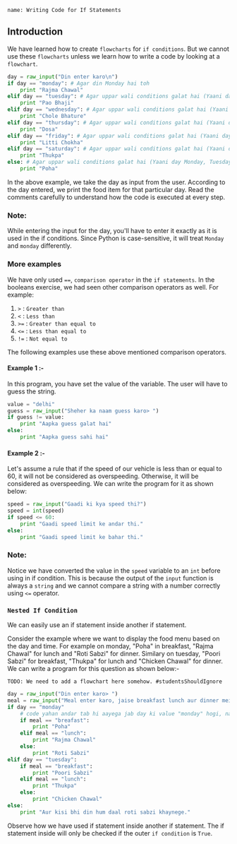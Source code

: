 ```ngMeta
name: Writing Code for If Statements
```

## Introduction

We have learned how to create `flowcharts` for `if conditions`. But we cannot use these `flowcharts` unless we learn how to write a code by looking at a `flowchart`.

```python
day = raw_input("Din enter karo\n")
if day == "monday": # Agar din Monday hai toh
	print "Rajma Chawal"
elif day == "tuesday": # Agar uppar wali conditions galat hai (Yaani day Monday nahi hai) aur day Tuesday hai toh
	print "Pao Bhaji"
elif day == "wednesday": # Agar uppar wali conditions galat hai (Yaani day Monday aur Tuesday nahi hai) aur day Wednesday hai toh
	print "Chole Bhature"
elif day == "thursday": # Agar uppar wali conditions galat hai (Yaani day Monday, Tuesday aur Wednesday nahi hai) aur day Thursday hai toh
	print "Dosa"
elif day == "friday": # Agar uppar wali conditions galat hai (Yaani day Monday, Tuesday, Wednesday aur Thursday nahi hai) aur day Friday hai toh
	print "Litti Chokha"
elif day == "saturday": # Agar uppar wali conditions galat hai (Yaani day Monday, Tuesday, Wednesday, Thursday aur Friday nahi hai) aur day Saturday hai toh
	print "Thukpa"
else: # Agar uppar wali conditions galat hai (Yaani day Monday, Tuesday, Wednesday, Thursday, Friday aur Saturday nahi hai)
	print "Poha"
```

In the above example, we take the day as input from the user. According to the day entered, we print the food item for that particular day. Read the comments carefully to understand how the code is executed at every step.

### Note:
 While entering the input for the day, you'll have to enter it exactly as it is used in the if conditions. Since Python is case-sensitive, it will treat `Monday` and `monday` differently.

### More examples

We have only used `==`, `comparison operator` in the `if statements`. In the booleans exercise, we had seen other comparison operators as well. For example: 
1. `>`  : `Greater than`
2. `<`  : `Less than` 
3. `>=` : `Greater than equal to` 
4. `<=` : `Less than equal to` 
5. `!=` : `Not equal to` 

The following examples use these above mentioned comparison operators.

#### Example 1 :-
In this program, you have set the value of the variable. The user will have to guess the string.

```python
value = "delhi"
guess = raw_input("Sheher ka naam guess karo> ")
if guess != value:
	print "Aapka guess galat hai"
else:
	print "Aapka guess sahi hai"
```


#### Example 2 :-
Let's assume a rule that if the speed of our vehicle is less than or equal to 60, it will not be considered as overspeeding. Otherwise, it will be considered as overspeeding. We can write the program for it as shown below:

```python
speed = raw_input("Gaadi ki kya speed thi?")
speed = int(speed)
if speed <= 60:
	print "Gaadi speed limit ke andar thi."
else:
	print "Gaadi speed limit ke bahar thi."
```

### Note: 
Notice we have converted the value in the `speed` variable to an `int` before using in if condition. This is because the output of the `input` function is always a `string` and we cannot compare a string with a number correctly using `<=` operator.

### `Nested If Condition`
We can easily use an if statement inside another if statement.

Consider the example where we want to display the food menu based on the day and time. For example on monday, "Poha" in breakfast, "Rajma Chawal" for lunch and "Roti Sabzi" for dinner. Similary on tuesday, "Poori Sabzi" for breakfast, "Thukpa" for lunch and "Chicken Chawal" for dinner. We can write a program for this question as shown below:-

`TODO: We need to add a flowchart here somehow. #studentsShouldIgnore`

```python
day = raw_input("Din enter karo> ")
meal = raw_input("Meal enter karo, jaise breakfast lunch aur dinner mein se ek> ")
if day == "monday"
	# code yahan andar tab hi aayega jab day ki value "monday" hogi, nahi andar aayega hi nahi
	if meal == "breafast":
		print "Poha"
	elif meal == "lunch":
		print "Rajma Chawal"
	else:
		print "Roti Sabzi"
elif day == "tuesday":
	if meal == "breakfast":
		print "Poori Sabzi"
	elif meal == "lunch":
		print "Thukpa"
	else:
		print "Chicken Chawal"
else:
	print "Aur kisi bhi din hum daal roti sabzi khaynege."
```

Observe how we have used if statement inside another if statement. The if statement inside will only be checked if the outer `if condition` is `True`.